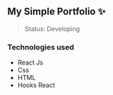 ## My Simple Portfolio ✨

> Status: Developing

### Technologies used

+ React Js
+ Css
+ HTML
+ Hooks React
